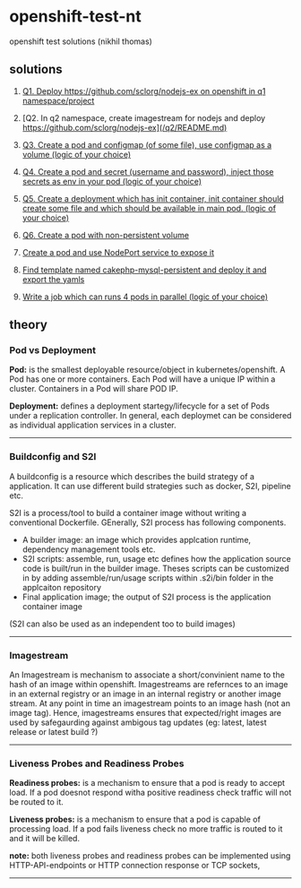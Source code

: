 # openshift-test-nt
openshift test solutions (nikhil thomas)

## solutions

1. [Q1. Deploy https://github.com/sclorg/nodejs-ex on openshift in q1 namespace/project](/q1/README.md)

2. [Q2. In q2 namespace, create imagestream for nodejs and deploy https://github.com/sclorg/nodejs-ex](/q2/README.md)

3. [Q3. Create a pod and configmap (of some file), use configmap as a volume (logic of your choice)](/q3/README.md)

4. [Q4. Create a pod and secret (username and password), inject those secrets as env in your pod (logic of your choice)](/q4/README.md)

5. [Q5. Create a deployment which has init container, init container should create some file and which should be available in main pod. (logic of your choice)](/q5/README.md)

6. [Q6. Create a pod with non-persistent volume](/q6/README.md)

7. [Create a pod and use NodePort service to expose it](/q7/README.md)

8. [Find template named cakephp-mysql-persistent and deploy it and export the yamls](/q8/README.md)

9. [Write a job which can runs 4 pods in parallel (logic of your choice)](/q9/README.md)

## theory

### Pod vs Deployment

**Pod:** is the smallest deployable resource/object in kubernetes/openshift. A Pod has one or more containers. Each Pod will have a unique IP within a cluster. Containers in a Pod will share POD IP.

**Deployment:** defines a deployment startegy/lifecycle for a set of Pods under a replication controller. In general, each deploymet can be considered as individual application services in a cluster.

---

### Buildconfig and S2I

A buildconfig is a resource which describes the build strategy of a application. It can use different build strategies such as docker, S2I, pipeline etc.

S2I is a process/tool to build a container image without writing a conventional Dockerfile. GEnerally, S2I process has following components.

* A builder image: an image which provides applcation runtime, dependency management tools etc.
* S2I scripts: assemble, run, usage etc defines how the application source code is built/run in the builder image. Theses scripts can be customized in by adding assemble/run/usage scripts within .s2i/bin folder in the applcaiton repository
* Final application image; the output of S2I process is the application container image

(S2I can also be used as an independent too to build images)

---

### Imagestream

An Imagestream is mechanism to associate a short/convinient name to the hash of an image within openshift. Imagestreams are refernces to an image in an external registry or an image in an internal registry or another image stream. At any point in time an imagestream points to an image hash (not an image tag). Hence, imagestreams ensures that expected/right images are used by safegaurding against ambigous tag updates (eg: latest, latest release or latest build ?)

---

### Liveness Probes and Readiness Probes

**Readiness probes:** is a mechanism to ensure that a pod is ready to accept load. If a pod doesnot respond witha positive readiness check traffic will not be routed to it.

**Liveness probes:** is a mechanism to ensure that a pod is capable of processing load. If a pod fails liveness check no more traffic is routed to it and it will be killed.

**note:** both liveness probes and readiness probes can be implemented using HTTP-API-endpoints or HTTP connection response or TCP sockets, 

---

